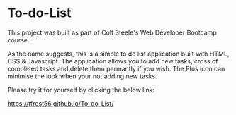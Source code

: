 # To-do-List

This project was built as part of Colt Steele's Web Developer Bootcamp course.

As the name suggests, this is a simple to do list application built with HTML, CSS & Javascript. The application allows you to add new tasks, cross of completed tasks and delete them permantly if you wish. The Plus icon can minimise the look when your not adding new tasks. 

Please try it for yourself by clicking the below link:

https://tfrost56.github.io/To-do-List/
